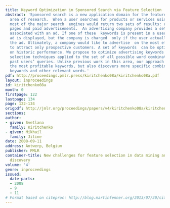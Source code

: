 ```yaml
---
title: Keyword Optimization in Sponsored Search via Feature Selection
abstract: 'Sponsored search is a new application domain for the feature selection
  area of research.  When a user searches for products or services using the Internet,
  most of the major search  engines would return two sets of results: regular web
  pages and paid advertisements.  An advertising company provides a set of keywords
  associated with an ad. If one of these  keywords is present in a user’s query, the
  ad is displayed, but the company is charged  only if the user actually clicks on
  the ad. Ultimately, a company would like to advertise  on the most effective keywords
  to attract only prospective customers. A set of keywords  can be optimized based
  on historic performance. We propose to optimize advertising keywords  with feature
  selection techniques applied to the set of all possible word combinations  comprising
  past users’ queries. Unlike previous work in this area, our approach not only  recognizes
  the most profitable keywords, but also discovers more specific combinations  of
  keywords and other relevant words.'
pdf: http://proceedings.pmlr.press/kiritchenko08a/kiritchenko08a.pdf
layout: inproceedings
id: kiritchenko08a
month: 0
firstpage: 122
lastpage: 134
page: 122-134
origpdf: http://jmlr.org/proceedings/papers/v4/kiritchenko08a/kiritchenko08a.pdf
sections: 
author:
- given: Svetlana
  family: Kiritchenko
- given: Mikhail
  family: Jiline
date: 2008-09-11
address: Antwerp, Belgium
publisher: PMLR
container-title: New challenges for feature selection in data mining and knowledge
  discovery
volume: '4'
genre: inproceedings
issued:
  date-parts:
  - 2008
  - 9
  - 11
# Format based on citeproc: http://blog.martinfenner.org/2013/07/30/citeproc-yaml-for-bibliographies/
---
```

